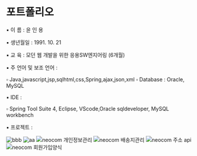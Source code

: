 ﻿# 포트폴리오
 
▪ 이    름 : 윤 인 용

▪ 생년월일 : 1991. 10. 21

▪ 교    육 : 모던 웹 개발을 위한 응용SW엔지어링 (6개월)

▪ 주 언어 및 보조 언어 :

   ▫ Java,javascript,jsp,sqlhtml,css,Spring,ajax,json,xml
   ▫ Database : Oracle, MySQL

▪ IDE :

   ▫ Spring Tool Suite 4, Eclipse, VScode,Oracle sqldeveloper,
     MySQL workbench

▪ 프로젝트 :

![bbb](https://user-images.githubusercontent.com/84944312/147068796-7dcfe76d-c4f6-47fb-be00-516f14e2f3a1.jpg)
![aa](https://user-images.githubusercontent.com/84944312/147068810-af854b3f-ce0c-4c29-8fc3-1a64604d578c.jpg)
![neocom 개인정보관리](https://user-images.githubusercontent.com/84944312/147068320-d7bfa606-2b72-4e37-b89c-706ef15ef66a.jpg)
![neocom 배송지관리](https://user-images.githubusercontent.com/84944312/147068090-6f6c96dd-ee65-4872-b25d-4f5cc7abe236.jpg)
![neocom 주소 api](https://user-images.githubusercontent.com/84944312/147068132-ef562f4e-3fec-4d69-a021-6ca4d11b6ecc.jpg)
![neocom 회원가입양식](https://user-images.githubusercontent.com/84944312/147068270-6d57bb45-443b-460b-a7a9-095303485c1e.jpg)


